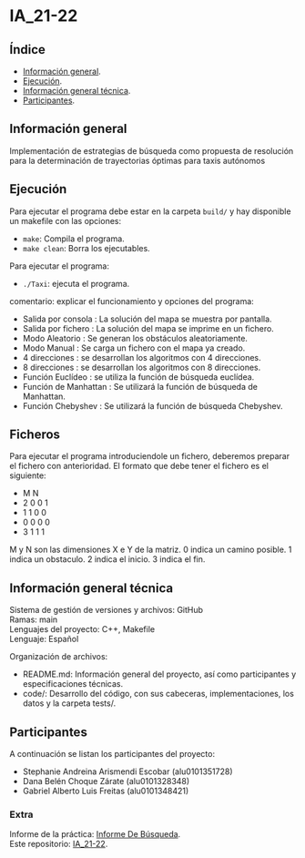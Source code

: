 # IA_21-22

## Índice
- [Información general](#información-general).
- [Ejecución](#ejecución).
- [Información general técnica](#información-general-técnica).
- [Participantes](#participantes).



## Información general
Implementación de estrategias de búsqueda como propuesta de resolución para la determinación de trayectorias óptimas para taxis autónomos<br>

## Ejecución
Para ejecutar el programa debe estar en la carpeta `build/` y hay disponible un makefile con las opciones:
* `make`: Compila el programa.
* `make clean`: Borra los ejecutables.

Para ejecutar el programa:
* `./Taxi`: ejecuta el programa.

comentario: explicar el funcionamiento y opciones del programa:
* Salida por consola : La solución del mapa se muestra por pantalla.
* Salida por fichero : La solución del mapa se imprime en un fichero.
* Modo Aleatorio : Se generan los obstáculos aleatoriamente.
* Modo Manual : Se carga un fichero con el mapa ya creado.
* 4 direcciones : se desarrollan los algoritmos con 4 direcciones.
* 8 direcciones : se desarrollan los algoritmos con 8 direcciones.
* Función Euclídeo : se utiliza la función de búsqueda euclídea.
* Función de Manhattan : Se utilizará la función de búsqueda de Manhattan.
* Función Chebyshev : Se utilizará la función de búsqueda Chebyshev.

## Ficheros
Para ejecutar el programa introduciendole un fichero, deberemos preparar el fichero con anterioridad.
El formato que debe tener el fichero es el siguiente:
* M N
* 2 0 0 1
* 1 1 0 0
* 0 0 0 0
* 3 1 1 1

M y N son las dimensiones X e Y de la matriz.
0 indica un camino posible.
1 indica un obstaculo.
2 indica el inicio.
3 indica el fin.

## Información general técnica
Sistema de gestión de versiones y archivos: GitHub <br>
Ramas: main <br>
Lenguajes del proyecto: C++, Makefile<br>
Lenguaje: Español <br>

Organización de archivos:
* README.md: Información general del proyecto, así como participantes y especificaciones técnicas.
* code/: Desarrollo del código, con sus cabeceras, implementaciones, los datos y la carpeta tests/.


## Participantes
A continuación se listan los participantes del proyecto:
* Stephanie Andreina Arismendi Escobar (alu0101351728)
* Dana Belén Choque Zárate (alu0101328348)
* Gabriel Alberto Luis Freitas (alu0101348421)


### Extra
Informe de la práctica: [Informe De Búsqueda](https://docs.google.com/document/d/1uKA5Q1jRwRV-i3AIdlaz69VMC7k5pFXL/edit?usp=sharing&ouid=112592623507564456368&rtpof=true&sd=true). <br>
Este repositorio: [IA_21-22](https://github.com/Dncz/IA_21-22.git). <br>
